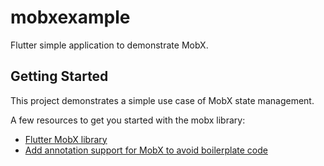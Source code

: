 # mobxexample

Flutter simple application to demonstrate MobX.

## Getting Started

This project demonstrates a simple use case of MobX state management.

A few resources to get you started with the mobx library:

- [Flutter MobX library](https://pub.dev/packages/mobx)
- [Add annotation support for MobX to avoid boilerplate code](https://pub.dev/packages/mobx_codegen)

